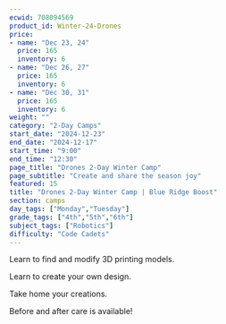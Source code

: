 ```yaml
---
ecwid: 708094569
product_id: Winter-24-Drones
price:
- name: "Dec 23, 24"
  price: 165
  inventory: 6
- name: "Dec 26, 27"
  price: 165
  inventory: 6
- name: "Dec 30, 31"
  price: 165
  inventory: 6
weight: ""
category: "2-Day Camps"
start_date: "2024-12-23"
end_date: "2024-12-17"
start_time: "9:00"
end_time: "12:30"
page_title: "Drones 2-Day Winter Camp"
page_subtitle: "Create and share the season joy"
featured: 15
title: "Drones 2-Day Winter Camp | Blue Ridge Boost"
section: camps
day_tags: ["Monday","Tuesday"]
grade_tags: ["4th","5th","6th"]
subject_tags: ["Robotics"]
difficulty: "Code Cadets"
---
```

<p>Learn to find and modify 3D printing models.</p><p>Learn to create your own design.</p><p>Take home your creations.</p><p>Before and after care is available!</p>

